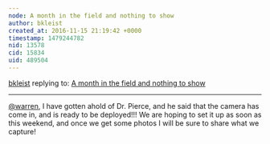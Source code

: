 ```yaml
---
node: A month in the field and nothing to show
author: bkleist
created_at: 2016-11-15 21:19:42 +0000
timestamp: 1479244782
nid: 13578
cid: 15834
uid: 489504
---
```




[bkleist](../profile/bkleist) replying to: [A month in the field and nothing to show](../notes/bkleist/10-19-2016/a-month-in-the-field-and-nothing-to-show)

----
[@warren](/profile/warren), I have gotten ahold of Dr. Pierce, and he said that the camera has come in, and is ready to be deployed!!! We are hoping to set it up as soon as this weekend, and once we get some photos I will be sure to share what we capture!